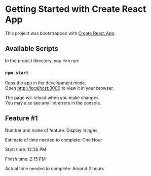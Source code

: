 # Getting Started with Create React App

This project was bootstrapped with [Create React App](https://github.com/facebook/create-react-app).

## Available Scripts

In the project directory, you can run:

### `npm start`

Runs the app in the development mode.\
Open [http://localhost:3000](http://localhost:3000) to view it in your browser.

The page will reload when you make changes.\
You may also see any lint errors in the console.

## Feature #1

Number and name of feature: Display Images

Estimate of time needed to complete: One Hour

Start time: 12:26 PM

Finish time: 2:15 PM

Actual time needed to complete: Around 2 hours